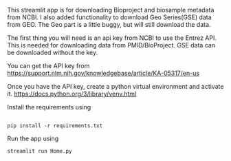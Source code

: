This streamlit app is for downloading Bioproject and biosample metadata from NCBI. I also added functionality to download Geo Series(GSE) data from GEO.
The Geo part is a little buggy, but will still download the data.

The first thing you will need is an api key from NCBI to use the Entrez API. This is needed for downloading data from PMID/BioProject. GSE data can be downloaded without the key.

You can get the API key from https://support.nlm.nih.gov/knowledgebase/article/KA-05317/en-us

Once you have the API key, create a python virtual environment and activate it. https://docs.python.org/3/library/venv.html

Install the requirements using

```

pip install -r requirements.txt
```

Run the app using

```
streamlit run Home.py
```
